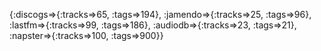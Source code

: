 {:discogs=>{:tracks=>65, :tags=>194}, :jamendo=>{:tracks=>25, :tags=>96}, :lastfm=>{:tracks=>99, :tags=>186}, :audiodb=>{:tracks=>23, :tags=>21}, :napster=>{:tracks=>100, :tags=>900}}
